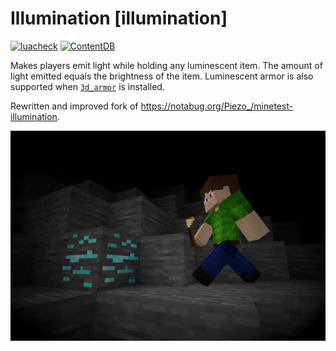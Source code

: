 # Illumination [illumination]

[![luacheck](https://github.com/pandorabox-io/illumination/workflows/luacheck/badge.svg)](https://github.com/pandorabox-io/illumination/actions)
[![ContentDB](https://content.minetest.net/packages/mt-mods/illumination/shields/downloads/)](https://content.minetest.net/packages/mt-mods/illumination/)

Makes players emit light while holding any luminescent item. The amount of light emitted equals the brightness of the item. Luminescent armor is also supported when [`3d_armor`](https://github.com/minetest-mods/3d_armor) is installed.

Rewritten and improved fork of https://notabug.org/Piezo_/minetest-illumination.

![](screenshot.png)
